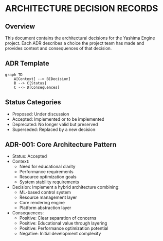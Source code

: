 # ARCHITECTURE DECISION RECORDS
## Overview
This document contains the architectural decisions for the Yashima Engine project. Each ADR describes a choice the project team has made and provides context and consequences of that decision.

## ADR Template
```mermaid
graph TD
    A[Context] --> B[Decision]
    B --> C[Status]
    C --> D[Consequences]
```

## Status Categories
- Proposed: Under discussion
- Accepted: Implemented or to be implemented
- Deprecated: No longer valid but preserved
- Superseded: Replaced by a new decision

## ADR-001: Core Architecture Pattern
- Status: Accepted
- Context:
    - Need for educational clarity
    - Performance requirements
    - Resource optimization goals
    - System stability requirements
- Decision: Implement a hybrid architecture combining:
    - ML-based control system
    - Resource management layer
    - Core rendering engine
    - Platform abstraction layer
- Consequences:
  - Positive: Clear separation of concerns
  - Positive: Educational value through layering
  - Positive: Performance optimization potential
  - Negative: Initial development complexity